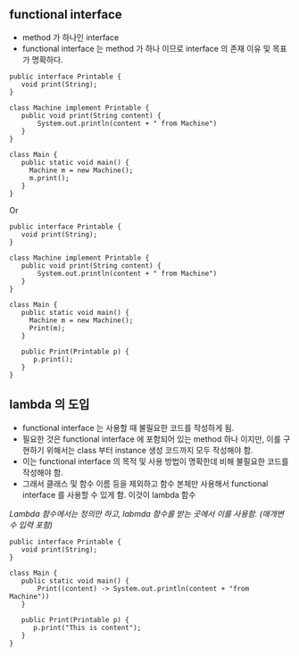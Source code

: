 ## functional interface
- method 가 하나인 interface
- functional interface 는 method 가 하나 이므로 interface 의 존재 이유 및 목표가 명확하다. 

```
public interface Printable {
   void print(String);
}

class Machine implement Printable {
   public void print(String content) {
       System.out.println(content + " from Machine")
   }
}

class Main {
   public static void main() {
     Machine m = new Machine();
     m.print();
   }
}
```

Or

```
public interface Printable {
   void print(String);
}

class Machine implement Printable {
   public void print(String content) {
       System.out.println(content + " from Machine")
   }
}

class Main {
   public static void main() {
     Machine m = new Machine();
     Print(m);
   }
   
   public Print(Printable p) {
      p.print();
   }
}
```

## lambda 의 도입
- functional interface 는 사용할 때 불필요한 코드를 작성하게 됨. 
- 필요한 것은 functional interface 에 포함되어 있는 method 하나 이지만, 이를 구현하기 위해서는 class 부터 instance 생성 코드까지 모두 작성해야 함. 
- 이는 functional interface 의 목적 및 사용 방법이 명확한데 비해 불필요한 코드를 작성해야 함. 
- 그래서 클래스 및 함수 이름 등을 제외하고 함수 본체만 사용해서 functional interface 를 사용할 수 있게 함. 이것이 lambda 함수

*Lambda 함수에서는 정의만 하고, labmda 함수를 받는 곳에서 이를 사용함. (매개변수 입력 포함)*
```
public interface Printable {
   void print(String);
}

class Main {
   public static void main() {
       Print((content) -> System.out.println(content + "from Machine"))
   }
   
   public Print(Printable p) {
      p.print("This is content");
   }
}
```
